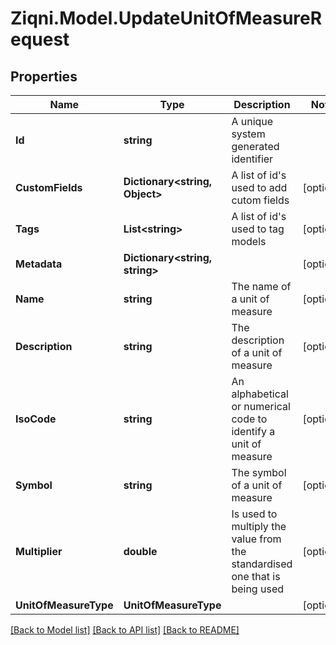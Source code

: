 
# Ziqni.Model.UpdateUnitOfMeasureRequest

## Properties

Name | Type | Description | Notes
------------ | ------------- | ------------- | -------------
**Id** | **string** | A unique system generated identifier | 
**CustomFields** | **Dictionary&lt;string, Object&gt;** | A list of id&#39;s used to add cutom fields | [optional] 
**Tags** | **List&lt;string&gt;** | A list of id&#39;s used to tag models | [optional] 
**Metadata** | **Dictionary&lt;string, string&gt;** |  | [optional] 
**Name** | **string** | The name of a unit of measure | [optional] 
**Description** | **string** | The description of a unit of measure | [optional] 
**IsoCode** | **string** | An alphabetical or numerical code to identify a unit of measure | [optional] 
**Symbol** | **string** | The symbol of a unit of measure | [optional] 
**Multiplier** | **double** | Is used to multiply the value from the standardised one that is being used | [optional] 
**UnitOfMeasureType** | **UnitOfMeasureType** |  | [optional] 

[[Back to Model list]](../README.md#documentation-for-models)
[[Back to API list]](../README.md#documentation-for-api-endpoints)
[[Back to README]](../README.md)

